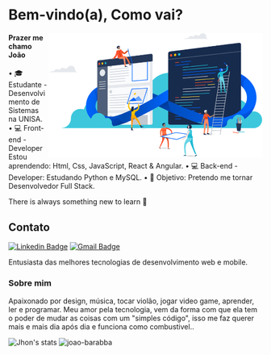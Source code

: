 # Bem-vindo(a), Como vai?

<img align="right" src="https://github.com/felipesantos10/felipesantos10/blob/master/image.png" width="425"/>

#### Prazer me chamo João
• 🎓 Estudante - Desenvolvimento de Sistemas na UNISA.  
• 💻 Front-end - Developer Estou aprendendo: Html, Css, JavaScript, React & Angular.
• 💻 Back-end - Developer: Estudando Python e MySQL.
• 🎯 Objetivo: Pretendo me tornar Desenvolvedor Full Stack. 

There is always something new to learn  🚀 

 ## Contato
[![Linkedin Badge](https://img.shields.io/badge/-João%20Barabba-18A4EF?style=flat-square&logo=Linkedin&logoColor=white&link=https://www.linkedin.com/in/jo%C3%A3o-victor-soares-nascimento-600484173/)](https://www.linkedin.com/in/jo%C3%A3o-victor-soares-nascimento-600484173/) 
[![Gmail Badge](https://img.shields.io/badge/-jvbarabba@gmail.com-18A4EF?style=flat-square&logo=Gmail&logoColor=white&link=mailto:jvbarabba@gmail.com)](mailto:jvbarabba@gmail.com)

Entusiasta das melhores tecnologias de desenvolvimento web e mobile.

### Sobre mim
Apaixonado por design, música, tocar violão, jogar video game, aprender, ler e programar. Meu amor pela tecnologia, vem da forma com que ela tem o poder de mudar as coisas com um "simples código", isso me faz querer mais e mais dia após dia e funciona como combustivel..


<p align="left">
<img width="530em" src="https://github-readme-stats.vercel.app/api?username=joao-barabba&layout=compact&theme=dark" alt="Jhon's stats"/>
<img width="530em" src="https://github-readme-stats.vercel.app/api/top-langs/?username=joao-barabba&layout=compact&theme=dark" alt="joao-barabba"/>
</p>

<br><br>


